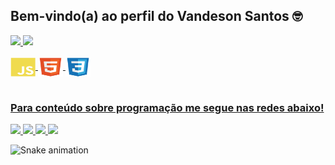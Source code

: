 ## Bem-vindo(a) ao perfil do Vandeson Santos 🤓

 <div>
  <a href="https://github.com/vandesonsantos">
  <img height="150em" src="https://github-readme-stats.vercel.app/api?username=vandesonsantos&show_icons=true&theme=merko&include_all_commits=true&count_private=true"/>
  <img height="150em" src="https://github-readme-stats.vercel.app/api/top-langs/?username=vandesonsantos&layout=compact&langs_count=6&theme=tokyonight"/>
</div>
  
<div style="display: inline_block"><br>
  <img align="center" alt="Js" height="30" width="40" src="https://raw.githubusercontent.com/devicons/devicon/master/icons/javascript/javascript-plain.svg">
  <img align="center" alt="HTML" height="30" width="40" src="https://raw.githubusercontent.com/devicons/devicon/master/icons/html5/html5-original.svg">
  <img align="center" alt="CSS" height="30" width="40" src="https://raw.githubusercontent.com/devicons/devicon/master/icons/css3/css3-original.svg">
</div>
 
 <br>
 
  ### Para conteúdo sobre programação me segue nas redes abaixo!
 
<div>   
 <a 
     href="Vandeson Santos#1593" target="_blank">
     <img src="https://img.shields.io/badge/Discord-7289DA?style=for-the-badge&logo=discord&logoColor=white" target="_blank">
 </a>
 <a 
     href = "mailto:vandeson.eng.quimica@gmail.com">
     <img src="https://img.shields.io/badge/-Gmail-%23333?style=for-the-badge&logo=gmail&logoColor=white" target="_blank">
 </a>
 <a 
     href="https://www.linkedin.com/in/vandeson-santos/">
     <img src="https://img.shields.io/badge/-LinkedIn-%230077B5?style=for-the-badge&logo=linkedin&logoColor=white" target="_blank">
 </a> 
 <a
     href="https://www.youtube.com/channel/UCFTK677SA0JUHWoah-7tlRg/featured" target="_blank">
     <img src="https://img.shields.io/badge/YouTube-FF0000?style=for-the-badge&logo=youtube&logoColor=white" target="_blank">
 </a>
 
  ![Snake animation](https://github.com/vandesonsantos/vandesonsantos/blob/output/github-contribution-grid-snake.svg)
</div>
